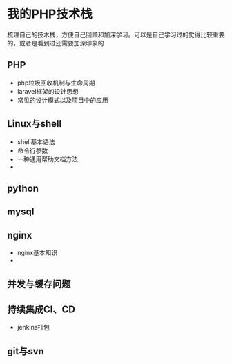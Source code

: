 # 我的PHP技术栈

梳理自己的技术栈，方便自己回顾和加深学习。可以是自己学习过的觉得比较重要的，或者是看到过还需要加深印象的

## PHP

- php垃圾回收机制与生命周期
- laravel框架的设计思想
- 常见的设计模式以及项目中的应用

## Linux与shell

- shell基本语法
- 命令行参数
- 一种通用帮助文档方法
- 

## python

## mysql

## nginx

- nginx基本知识
- 



## 并发与缓存问题



## 持续集成CI、CD

- jenkins打包

## git与svn



